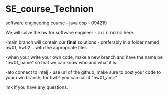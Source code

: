 # SE_course_Technion
software engineering course - java oop - 094219

We will solve the hw for software engineer - הנדסת תוכנה here. 

-main branch will contain our **final** solutions - preferably in a folder named hw01, hw02... with the appropriate files

-when your write your own code, make a new branch and have the name be "hw01_name" so that we can know who and what it is.

-ato connect to intelj - use url of the github, make sure to post your code to your own branch, for hw01 you can call it "hw01_amir"

lmk if you have any questions.
